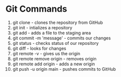 # Git Commands

1. git clone - clones the repository from GitHub
1. git init - intializes a repository
1. git add - adds a file to the staging area
1. git commit -m 'message' - commits our changes
1. git status - checks status of our repository
1. git diff - looks for changes
1. git remote -v - gives us the origin
1. git remote remove origin - removes origin
1. git remote add origin - adds a new origin
1. git push -u origin main - pushes commits to GitHub